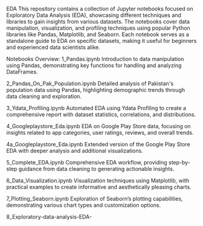 EDA
This repository contains a collection of Jupyter notebooks focused on Exploratory Data Analysis (EDA), showcasing different techniques and libraries to gain insights from various datasets. The notebooks cover data manipulation, visualization, and profiling techniques using popular Python libraries like Pandas, Matplotlib, and Seaborn. Each notebook serves as a standalone guide to EDA on specific datasets, making it useful for beginners and experienced data scientists alike.

Notebooks Overview:
1_Pandas.ipynb
Introduction to data manipulation using Pandas, demonstrating key functions for handling and analyzing DataFrames.

2_Pandas_On_Pak_Population.ipynb
Detailed analysis of Pakistan's population data using Pandas, highlighting demographic trends through data cleaning and exploration.

3_Ydata_Profiling.ipynb
Automated EDA using Ydata Profiling to create a comprehensive report with dataset statistics, correlations, and distributions.

4_Googleplaystore_Eda.ipynb
EDA on Google Play Store data, focusing on insights related to app categories, user ratings, reviews, and overall trends.

4a_Googleplaystore_Eda.ipynb
Extended version of the Google Play Store EDA with deeper analysis and additional visualizations.

5_Complete_EDA.ipynb
Comprehensive EDA workflow, providing step-by-step guidance from data cleaning to generating actionable insights.

6_Data_Visualization.ipynb
Visualization techniques using Matplotlib, with practical examples to create informative and aesthetically pleasing charts.

7_Plotting_Seaborn.ipynb
Exploration of Seaborn’s plotting capabilities, demonstrating various chart types and customization options.

8_Exploratory-data-analysis-EDA-
